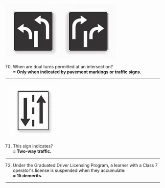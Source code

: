 ![dual turns](https://github.com/tamunoWoks/drivers_assessment/blob/main/images/dual_turns.jfif)![dual turns](https://github.com/tamunoWoks/drivers_assessment/blob/main/images/dual_turns2.jpg)

70. When are dual turns permitted at an intersection?  
    **= Only when indicated by pavement markings or traffic signs.**
---
![two way](https://github.com/tamunoWoks/drivers_assessment/blob/main/images/two_way_traffic.jfif)

71. This sign indicates?  
    **= Two-way traffic.**
--- 
72. Under the Graduated Driver Licensing Program, a learner with a Class 7 operator's license is suspended when they accumulate:  
    **= 15 demerits.**
---
